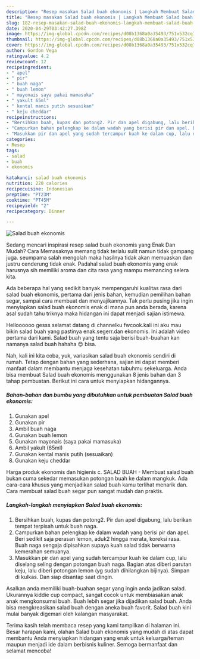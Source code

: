 ```yaml
---
description: "Resep masakan Salad buah ekonomis | Langkah Membuat Salad buah ekonomis Yang Enak dan Simpel"
title: "Resep masakan Salad buah ekonomis | Langkah Membuat Salad buah ekonomis Yang Enak dan Simpel"
slug: 182-resep-masakan-salad-buah-ekonomis-langkah-membuat-salad-buah-ekonomis-yang-enak-dan-simpel
date: 2020-04-29T03:42:27.398Z
image: https://img-global.cpcdn.com/recipes/d08b1368a0a35493/751x532cq70/salad-buah-ekonomis-foto-resep-utama.jpg
thumbnail: https://img-global.cpcdn.com/recipes/d08b1368a0a35493/751x532cq70/salad-buah-ekonomis-foto-resep-utama.jpg
cover: https://img-global.cpcdn.com/recipes/d08b1368a0a35493/751x532cq70/salad-buah-ekonomis-foto-resep-utama.jpg
author: Gordon Vega
ratingvalue: 4.2
reviewcount: 12
recipeingredient:
- " apel"
- " pir"
- " buah naga"
- " buah lemon"
- " mayonais saya pakai mamasuka"
- " yakult 65ml"
- " kental manis putih sesuaikan"
- " keju cheddar"
recipeinstructions:
- "Bersihkan buah, kupas dan potong2. Pir dan apel digabung, lalu berikan tempat terpisah untuk buah naga."
- "Campurkan bahan pelengkap ke dalam wadah yang berisi pir dan apel. Beri sedikit saja perasan lemon, aduk2 hingga merata, koreksi rasa. Buah naga sengaja dipisahkan supaya kuah salad tidak berwarna kemerahan semuanya."
- "Masukkan pir dan apel yang sudah tercampur kuah ke dalam cup, lalu diselang seling dengan potongan buah naga. Bagian atas diberi parutan keju, lalu diberi potongan lemon (yg sudah dihilangkan bijinya). Simpan di kulkas. Dan siap disantap saat dingin."
categories:
- Resep
tags:
- salad
- buah
- ekonomis

katakunci: salad buah ekonomis 
nutrition: 220 calories
recipecuisine: Indonesian
preptime: "PT23M"
cooktime: "PT45M"
recipeyield: "2"
recipecategory: Dinner

---
```



![Salad buah ekonomis](https://img-global.cpcdn.com/recipes/d08b1368a0a35493/751x532cq70/salad-buah-ekonomis-foto-resep-utama.jpg)

Sedang mencari inspirasi resep salad buah ekonomis yang Enak Dan Mudah? Cara Memasaknya memang tidak terlalu sulit namun tidak gampang juga. seumpama salah mengolah maka hasilnya tidak akan memuaskan dan justru cenderung tidak enak. Padahal salad buah ekonomis yang enak harusnya sih memiliki aroma dan cita rasa yang mampu memancing selera kita.

Ada beberapa hal yang sedikit banyak mempengaruhi kualitas rasa dari salad buah ekonomis, pertama dari jenis bahan, kemudian pemilihan bahan segar, sampai cara membuat dan menyajikannya. Tak perlu pusing jika ingin menyiapkan salad buah ekonomis enak di mana pun anda berada, karena asal sudah tahu triknya maka hidangan ini dapat menjadi sajian istimewa.

Helloooooo gesss selamat datang di channelku fwcook.kali ini aku mau bikin salad buah yang pastinya enak.segerr.dan ekonomis. Ini adalah video pertama dari kami. Salad buah yang tentu saja berisi buah-buahan kan namanya salad buah hahaha 😊 bisa.


Nah, kali ini kita coba, yuk, variasikan salad buah ekonomis sendiri di rumah. Tetap dengan bahan yang sederhana, sajian ini dapat memberi manfaat dalam membantu menjaga kesehatan tubuhmu sekeluarga. Anda bisa membuat Salad buah ekonomis menggunakan 8 jenis bahan dan 3 tahap pembuatan. Berikut ini cara untuk menyiapkan hidangannya.

<!--inarticleads1-->

##### Bahan-bahan dan bumbu yang dibutuhkan untuk pembuatan Salad buah ekonomis:

1. Gunakan  apel
1. Gunakan  pir
1. Ambil  buah naga
1. Gunakan  buah lemon
1. Gunakan  mayonais (saya pakai mamasuka)
1. Ambil  yakult (65ml)
1. Gunakan  kental manis putih (sesuaikan)
1. Gunakan  keju cheddar


Harga produk ekonomis dan higienis c. SALAD BUAH - Membuat salad buah bukan cuma sekedar memasukan potongan buah ke dalam mangkuk. Ada cara-cara khusus yang menjadikan salad buah kamu terlihat menarik dan. Cara membuat salad buah segar pun sangat mudah dan praktis. 

<!--inarticleads2-->

##### Langkah-langkah menyiapkan Salad buah ekonomis:

1. Bersihkan buah, kupas dan potong2. Pir dan apel digabung, lalu berikan tempat terpisah untuk buah naga.
1. Campurkan bahan pelengkap ke dalam wadah yang berisi pir dan apel. Beri sedikit saja perasan lemon, aduk2 hingga merata, koreksi rasa. Buah naga sengaja dipisahkan supaya kuah salad tidak berwarna kemerahan semuanya.
1. Masukkan pir dan apel yang sudah tercampur kuah ke dalam cup, lalu diselang seling dengan potongan buah naga. Bagian atas diberi parutan keju, lalu diberi potongan lemon (yg sudah dihilangkan bijinya). Simpan di kulkas. Dan siap disantap saat dingin.


Asalkan anda memiliki buah-buahan segar yang ingin anda jadikan salad. Ukurannya kiddie cup compact, sangat cocok untuk membiasakan anak anak mengkonsumsi buah. Buah lebih segar jika dijadikan salad buah. Anda bisa mengkreasikan salad buah dengan aneka buah favorit. Salad buah kini mulai banyak digemari oleh kalangan masyarakat. 

Terima kasih telah membaca resep yang kami tampilkan di halaman ini. Besar harapan kami, olahan Salad buah ekonomis yang mudah di atas dapat membantu Anda menyiapkan hidangan yang enak untuk keluarga/teman maupun menjadi ide dalam berbisnis kuliner. Semoga bermanfaat dan selamat mencoba!
